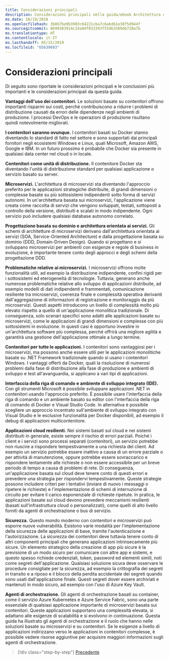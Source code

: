 ```yaml
---
title: Considerazioni principali
description: Considerazioni principali nella guida/ebook Architettura di microservizi .NET per applicazioni .NET in contenitori, che consentono un esame rapido degli aspetti principali dell'uso di un'architettura di microservizi, quali vantaggi e svantaggi, modelli DDD per la progettazione e lo sviluppo, nonché resilienza, sicurezza e uso di agenti di orchestrazione.
ms.date: 10/19/2018
ms.openlocfilehash: 3b8b7be9b3903c64221cba7c6abdb1e38f5d944f
ms.sourcegitcommit: 8699383914c24a0df033393f55db3369db728a7b
ms.translationtype: HT
ms.contentlocale: it-IT
ms.lasthandoff: 05/15/2019
ms.locfileid: "65639693"
---
```

# <a name="key-takeaways"></a>Considerazioni principali

Di seguito sono riportate le considerazioni principali e le conclusioni più importanti e le considerazioni principali da questa guida.

**Vantaggi dell'uso dei contenitori.** Le soluzioni basate su contenitori offrono importanti risparmi sui costi, perché contribuiscono a ridurre i problemi di distribuzione causati da errori delle dipendenze negli ambienti di produzione. I processi DevOps e le operazioni di produzione risultano quindi notevolmente migliorati.

**I contenitori saranno ovunque.** I contenitori basati su Docker stanno diventando lo standard di fatto nel settore e sono supportati dai principali fornitori negli ecosistemi Windows e Linux, quali Microsoft, Amazon AWS, Google e IBM. In un futuro prossimo è probabile che Docker sia presente in qualsiasi data center nel cloud o in locale.

**Contenitori come unità di distribuzione.** Il contenitore Docker sta diventando l'unità di distribuzione standard per qualsiasi applicazione o servizio basato su server.

**Microservizi.** L'architettura di microservizi sta diventando l'approccio preferito per le applicazioni strategiche distribuite, di grandi dimensioni o complesse basate su più sottosistemi indipendenti sotto forma di servizi autonomi. In un'architettura basata sui microservizi, l'applicazione viene creata come raccolta di servizi che vengono sviluppati, testati, sottoposti a controllo della versione, distribuiti e scalati in modo indipendente. Ogni servizio può includere qualsiasi database autonomo correlato.

**Progettazione basata su dominio e architettura orientata ai servizi.** Gli schemi di architetture di microservizi derivano dall'architettura orientata ai servizi (SOA, Service-Oriented Architecture) e dalla progettazione basata su dominio (DDD, Domain-Driven Design). Quando si progettano e si sviluppano microservizi per ambienti con esigenze e regole di business in evoluzione, è importante tenere conto degli approcci e degli schemi della progettazione DDD.

**Problematiche relative ai microservizi.** I microservizi offrono molte funzionalità utili, ad esempio la distribuzione indipendente, confini rigidi per i sottosistemi ed eterogeneità di tecnologie. Tuttavia, generano anche numerose problematiche relative allo sviluppo di applicazioni distribuite, ad esempio modelli di dati indipendenti e frammentati, comunicazione resiliente tra microservizi, coerenza finale e complessità operativa derivanti dall'aggregazione di informazioni di registrazione e monitoraggio da più microservizi. Questi aspetti introducono un livello di complessità molto più elevato rispetto a quello di un'applicazione monolitica tradizionale. Di conseguenza, solo scenari specifici sono adatti alle applicazioni basate su microservizi, come le applicazioni di grandi dimensioni e complesse con più sottosistemi in evoluzione. In questi casi è opportuno investire in un'architettura software più complessa, perché offrirà una migliore agilità e garantirà una gestione dell'applicazione ottimale a lungo termine.

**Contenitori per tutte le applicazioni.** I contenitori sono vantaggiosi per i microservizi, ma possono anche essere utili per le applicazioni monolitiche basate su .NET Framework tradizionale quando si usano i contenitori Windows. I vantaggi offerti da Docker, quali la risoluzione di numerosi problemi dalla fase di distribuzione alla fase di produzione e ambienti di sviluppo e test all'avanguardia, si applicano a vari tipi di applicazioni.

**Interfaccia della riga di comando e ambiente di sviluppo integrato (IDE).** Con gli strumenti Microsoft è possibile sviluppare applicazioni .NET in contenitori usando l'approccio preferito. È possibile usare l'interfaccia della riga di comando e un ambiente basato su editor con l'interfaccia della riga di comando di Docker e Visual Studio Code. In alternativa è possibile scegliere un approccio incentrato sull'ambiente di sviluppo integrato con Visual Studio e le esclusive funzionalità per Docker disponibili, ad esempio il debug di applicazioni multicontenitore.

**Applicazioni cloud resilienti.** Nei sistemi basati sul cloud e nei sistemi distribuiti in generale, esiste sempre il rischio di errori parziali. Poiché i client e i servizi sono processi separati (contenitori), un servizio potrebbe non riuscire a rispondere tempestivamente a una richiesta del client. Ad esempio un servizio potrebbe essere inattivo a causa di un errore parziale o per attività di manutenzione, oppure potrebbe essere sovraccarico e rispondere lentamente alle richieste o non essere accessibile per un breve periodo di tempo a causa di problemi di rete. Di conseguenza, un'applicazione basata sul cloud deve tenere conto di questi errori e prevedere una strategia per rispondervi tempestivamente. Queste strategie possono includere criteri per i tentativi (inviare di nuovo i messaggi o ripetere le richieste) e l'implementazione di schemi di interruzione di circuito per evitare il carico esponenziale di richieste ripetute. In pratica, le applicazioni basate sul cloud devono prevedere meccanismi resilienti (basati sull'infrastruttura cloud o personalizzati), come quelli di alto livello forniti da agenti di orchestrazione o bus di servizio.

**Sicurezza.** Questo mondo moderno con contenitori e microservizi può esporre nuove vulnerabilità. Esistono varie modalità per l'implementazione della sicurezza delle applicazioni di base, tramite l'autenticazione e l'autorizzazione. La sicurezza dei contenitori deve tuttavia tenere conto di altri componenti principali che generano applicazioni intrinsecamente più sicure. Un elemento strategico della creazione di app più sicure è la previsione di un modo sicuro per comunicare con altre app e sistemi, e questo spesso richiede credenziali, token, password ed elementi simili, noti come segreti dell'applicazione. Qualsiasi soluzione sicura deve osservare le procedure consigliate per la sicurezza, ad esempio la crittografia dei segreti in transito e a riposo e il blocco della perdita accidentale dei segreti quando sono usati dall'applicazione finale. Questi segreti dover essere archiviati e mantenuti in modo sicuro, ad esempio con l'uso di Azure Key Vault.

**Agenti di orchestrazione.** Gli agenti di orchestrazione basati su container, come il servizio Azure Kubernetes e Azure Service Fabric, sono una parte essenziale di qualsiasi applicazione importante di microservizi basata sui contenitori. Queste applicazioni supportano una complessità elevata, si adattano alle esigenze di scalabilità e si evolvono in continuazione. Questa guida ha illustrato gli agenti di orchestrazione e il ruolo che hanno nelle soluzioni basate su microservizi e su contenitori. Se le esigenze a livello di applicazioni indirizzano verso le applicazioni in contenitori complesse, è possibile vedere risorse aggiuntive per acquisire maggiori informazioni sugli agenti di orchestrazione.

>[!div class="step-by-step"]
>[Precedente](secure-net-microservices-web-applications/azure-key-vault-protects-secrets.md)
